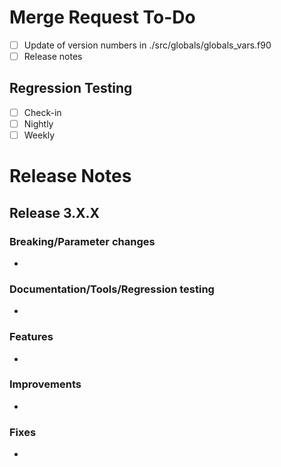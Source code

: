 # Merge Request To-Do

* [ ] Update of version numbers in ./src/globals/globals_vars.f90
* [ ] Release notes

## Regression Testing

* [ ] Check-in
* [ ] Nightly
* [ ] Weekly

# Release Notes

## Release 3.X.X

### Breaking/Parameter changes

* 

### Documentation/Tools/Regression testing

* 

### Features

* 

### Improvements

* 

### Fixes

* 
